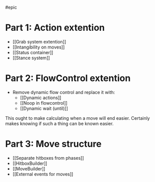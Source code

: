 #epic 

# Part 1: Action extention
- [[Grab system extention]]
- [[Intangibility on moves]]
- [[Status container]]
- [[Stance system]]

# Part 2: FlowControl extention
- Remove dynamic flow control and replace it with:
	- [[Dynamic actions]]
	- [[Noop in flowcontrol]]
	- [[Dynamic wait (until)]]

This ought to make calculating when a move will end easier. Certainly makes knowing if such a thing can be known easier.

# Part 3: Move structure
- [[Separate hitboxes from phases]]
- [[HitboxBuilder]]
- [[MoveBuilder]]
- [[External events for moves]]